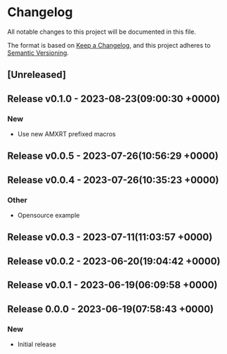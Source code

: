 # Changelog

All notable changes to this project will be documented in this file.

The format is based on [Keep a Changelog](https://keepachangelog.com/en/1.0.0/),
and this project adheres to [Semantic Versioning](https://semver.org/spec/v2.0.0.html).

## [Unreleased]


## Release v0.1.0 - 2023-08-23(09:00:30 +0000)

### New

- Use new AMXRT prefixed macros

## Release v0.0.5 - 2023-07-26(10:56:29 +0000)

## Release v0.0.4 - 2023-07-26(10:35:23 +0000)

### Other

- Opensource example

## Release v0.0.3 - 2023-07-11(11:03:57 +0000)

## Release v0.0.2 - 2023-06-20(19:04:42 +0000)

## Release v0.0.1 - 2023-06-19(06:09:58 +0000)

## Release 0.0.0 - 2023-06-19(07:58:43 +0000)

### New

- Initial release
